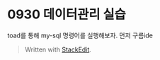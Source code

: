 # 0930 데이터관리 실습

toad를 통해 my-sql 명령어를 실행해보자.
먼저 구름ide 

> Written with [StackEdit](https://stackedit.io/).
<!--stackedit_data:
eyJoaXN0b3J5IjpbNDg1OTAxMDExXX0=
-->